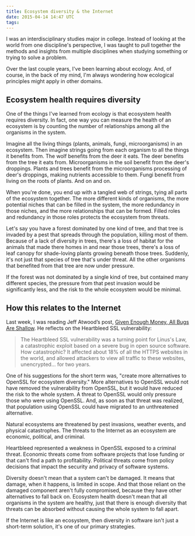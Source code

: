 ```yaml
---
title: Ecosystem diversity & the Internet
date: 2015-04-14 14:47 UTC
tags:
---
```


I was an interdisciplinary studies major in college. Instead of looking at the world from one discipline's perspective, I was taught to pull together the methods and insights from multiple disciplines when studying something or trying to solve a problem.

Over the last couple years, I've been learning about ecology. And, of course, in the back of my mind, I'm always wondering how ecological principles might apply in other domains.

## Ecosystem health requires diversity

One of the things I've learned from ecology is that ecosystem health requires diversity. In fact, one way you can measure the health of an ecosystem is by counting the number of relationships among all the organisms in the system.

Imagine all the living things (plants, animals, fungi, microorganisms) in an ecosystem. Then imagine strings going from each organism to all the things it benefits from. The wolf benefits from the deer it eats. The deer benefits from the tree it eats from. Microorganisms in the soil benefit from the deer's droppings. Plants and trees benefit from the microorganisms processing of deer's droppings, making nutrients accessible to them. Fungi benefit from living on the roots of plants. And on and on.

When you're done, you end up with a tangled web of strings, tying all parts of the ecosystem together. The more different kinds of organisms, the more potential niches that can be filled in the system, the more redundancy in those niches, and the more relationships that can be formed. Filled roles and redundancy in those roles protects the ecosystem from threats.

Let's say you have a forest dominated by one kind of tree, and that tree is invaded by a pest that spreads through the population, killing most of them. Because of a lack of diversity in trees, there's a loss of habitat for the animals that made there homes in and near those trees, there's a loss of leaf canopy for shade-loving plants growing beneath those trees. Suddenly, it's not just that species of tree that's under threat. All the other organisms that benefited from that tree are now under pressure.

If the forest was not dominated by a single kind of tree, but contained many different species, the pressure from that pest invasion would be significantly less, and the risk to the whole ecosystem would be minimal.

## How this relates to the Internet

Last week, I was reading Jeff Atwood’s post, [Given Enough Money, All Bugs Are Shallow](http://blog.codinghorror.com/given-enough-money-all-bugs-are-shallow/). He reflects on the Heartbleed SSL vulnerability:
> The Heartbleed SSL vulnerability was a turning point for Linus's Law, a catastrophic exploit based on a severe bug in open source software. How catastrophic? It affected about 18% of all the HTTPS websites in the world, and allowed attackers to view all traffic to these websites, unencrypted... for two years.

One of his suggestions for the short term was, "create more alternatives to OpenSSL for ecosystem diversity." More alternatives to OpenSSL would not have removed the vulnerability from OpenSSL, but it would have reduced the risk to the whole system. A threat to OpenSSL would only pressure those who were using OpenSSL. And, as soon as that threat was realized, that population using OpenSSL could have migrated to an unthreatened alternative.

Natural ecosystems are threatened by pest invasions, weather events, and physical catastrophes. The threats to the Internet as an ecosystem are economic, political, and criminal.

Heartbleed represented a weakness in OpenSSL exposed to a criminal threat. Economic threats come from software projects that lose funding or that can't find a path to profitability. Political threats come from policy decisions that impact the security and privacy of software systems.

Diversity doesn't mean that a system can't be damaged. It means that damage, when it happens, is limited in scope. And that those reliant on the damaged component aren't fully compromised, because they have other alternatives to fall back on. Ecosystem health doesn't mean that all organisms in the system are healthy, just that there is enough diversity that threats can be absorbed without causing the whole system to fall apart.

If the Internet is like an ecosystem, then diversity in software isn't just a short-term solution, it's one of our primary strategies.
